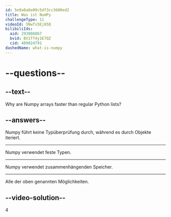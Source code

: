 ```yaml
---
id: 5e9a0a8e09c5df3cc3600ed2
title: Was ist NumPy
challengeType: 11
videoId: 5Nwfs5Ej85Q
bilibiliIds:
  aid: 293086867
  bvid: BV1Tf4y1E7QZ
  cid: 409024791
dashedName: what-is-numpy
---
```


# --questions--

## --text--

Why are Numpy arrays faster than regular Python lists?

## --answers--

Numpy führt keine Typüberprüfung durch, während es durch Objekte iteriert.

---

Numpy verwendet feste Typen.

---

Numpy verwendet zusammenhängenden Speicher.

---

Alle der oben genannten Möglichkeiten.

## --video-solution--

4

